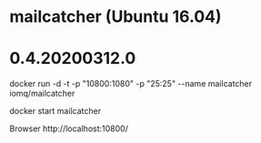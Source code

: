 
# mailcatcher (Ubuntu 16.04)

# 0.4.20200312.0

docker run -d -t -p "10800:1080" -p "25:25" --name mailcatcher iomq/mailcatcher

docker start mailcatcher

Browser
http://localhost:10800/
